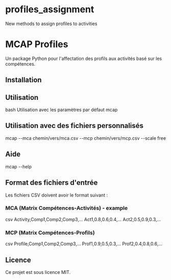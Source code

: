 # profiles_assignment

New methods to assign profiles to activities

# MCAP Profiles

Un package Python pour l'affectation des profils aux activités basé sur les compétences.

## Installation


## Utilisation

bash
Utilisation avec les paramètres par défaut
mcap


## Utilisation avec des fichiers personnalisés

mcap --mca chemin/vers/mca.csv --mcp chemin/vers/mcp.csv --scale free


## Aide
mcap --help


## Format des fichiers d'entrée

Les fichiers CSV doivent avoir le format suivant :

### MCA (Matrix Compétences-Activités) - example

csv
Activity,Comp1,Comp2,Comp3,...
Act1,0.8,0.6,0.4,...
Act2,0.5,0.9,0.3,...


### MCP (Matrix Compétences-Profils)

csv
Profile,Comp1,Comp2,Comp3,...
Prof1,0.9,0.5,0.3,...
Prof2,0.4,0.8,0.6,...


## Licence

Ce projet est sous licence MIT.

